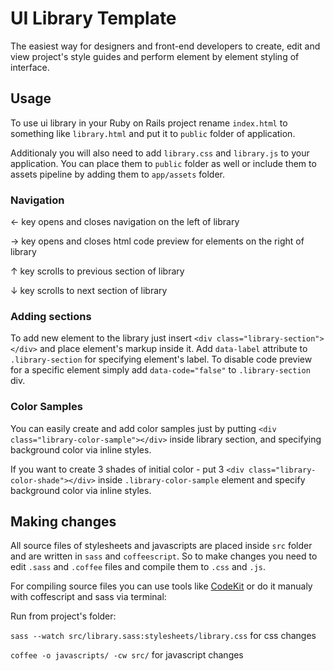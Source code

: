 UI Library Template
=================
The easiest way for designers and front-end developers to create, edit and view project's style guides and perform element by element styling of interface.

## Usage
To use ui library in your Ruby on Rails project rename `index.html` to something like `library.html` and put it to `public` folder of application.

Additionaly you will also need to add `library.css` and `library.js` to your application. You can place them to `public` folder as well or include them to assets pipeline by adding them to `app/assets` folder.

### Navigation
&larr; key opens and closes navigation on the left of library

&rarr; key opens and closes html code preview for elements on the right of library

&uarr; key scrolls to previous section of library

&darr; key scrolls to next section of library

### Adding sections
To add new element to the library just insert `<div class="library-section"></div>` and place element's markup inside it. Add `data-label` attribute to `.library-section` for specifying element's label.
To disable code preview for a specific element simply add `data-code="false"` to `.library-section` div.

### Color Samples
You can easily create and add color samples just by putting `<div class="library-color-sample"></div>` inside library section, and specifying background color via inline styles.

If you want to create 3 shades of initial color - put 3 `<div class="library-color-shade"></div>` inside `.library-color-sample` element and specify background color via inline styles.

## Making changes

All source files of stylesheets and javascripts are placed inside `src` folder and are written in `sass` and `coffeescript`. So to make changes you need to edit `.sass` and `.coffee` files and compile them to `.css` and `.js`.

For compiling source files you can use tools like [CodeKit](http://incident57.com/codekit/) or do it manualy with coffescript and sass via terminal:

Run from project's folder:

`sass --watch src/library.sass:stylesheets/library.css` for css changes

`coffee -o javascripts/ -cw src/` for javascript changes
